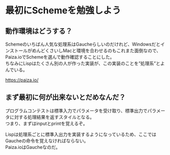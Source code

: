 # 最初にSchemeを勉強しよう

## 動作環境はどうする？
Schemeのいちばん人気な処理系はGaucheらしいのだけれど、WindowsだとインストールがめんどくさいしMacと環境を合わせるのもこれまた面倒なので、Paiza.ioでSchemeを選んで動作確認することにした。  
ちなみにLispはたくさん別の人が作った実装が、この実装のことを”処理系”とよんでいる。

https://paiza.io/

## まず最初に何が出来ないとだめなんだ？
プログラムコンテストは標準入力でパラメータを受け取り、標準出力でパラメータに対する処理結果を返すスタイルとなる。  
つまり、まずはinputとprintを覚えるぞ。  

Lispは処理系ごとに標準入出力を実装するようになっているため、ここではGaucheの命令を覚えなければならない。  
Paiza.ioはGaucheなのだ。

